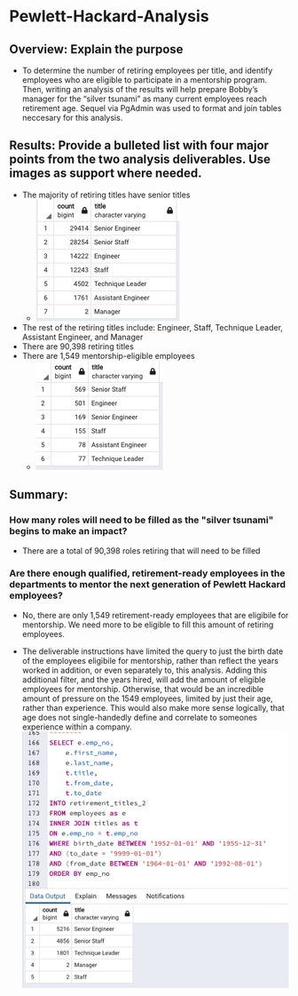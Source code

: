 # Pewlett-Hackard-Analysis

## Overview: Explain the purpose
- To determine the number of retiring employees per title, and identify employees who are eligible to participate in a mentorship program. Then, writing an analysis of the results will help prepare Bobby’s manager for the “silver tsunami” as many current employees reach retirement age. Sequel via PgAdmin was used to format and join tables neccesary for this analysis. 

## Results: Provide a bulleted list with four major points from the two analysis deliverables. Use images as support where needed.
- The majority of retiring titles have senior titles
  - ![retiring_titles.png](https://github.com/forrestcasey/Pewlett-Hackard-Analysis/blob/main/Schema/retiring_titles.png)
- The rest of the retiring titles include: Engineer, Staff, Technique Leader, Assistant Engineer, and Manager
- There are 90,398 retiring titles
- There are 1,549 mentorship-eligible employees
  - ![mentorship_eligibility.png](https://github.com/forrestcasey/Pewlett-Hackard-Analysis/blob/main/Schema/mentorship_eligibility.png)

## Summary:

### How many roles will need to be filled as the "silver tsunami" begins to make an impact?
  - There are a total of 90,398 roles retiring that will need to be filled

### Are there enough qualified, retirement-ready employees in the departments to mentor the next generation of Pewlett Hackard employees?
  - No, there are only 1,549 retirement-ready employees that are eligibile for mentorship. We need more to be eligible to fill this amount of retiring employees.

- The deliverable instructions have limited the query to just the birth date of the employees eligibile for mentorship, rather than reflect the years worked in addition, or even separately to, this analysis. Adding this additional filter, and the years hired, will add the amount of eligible employees for mentorship. Otherwise, that would be an incredible amount of pressure on the 1549 employees, limited by just their age, rather than experience. This would also make more sense logically, that age does not single-handedly define and correlate to someones experience within a company. 
![work_experience_vs_age.png](https://github.com/forrestcasey/Pewlett-Hackard-Analysis/blob/main/Schema/work_experience_vs_age.png)


